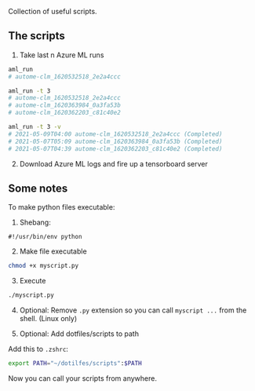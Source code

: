 Collection of useful scripts.

## The scripts

1. Take last n Azure ML runs

```bash
aml_run
# autome-clm_1620532518_2e2a4ccc

aml_run -t 3
# autome-clm_1620532518_2e2a4ccc
# autome-clm_1620363984_0a3fa53b
# autome-clm_1620362203_c81c40e2

aml_run -t 3 -v
# 2021-05-09T04:00 autome-clm_1620532518_2e2a4ccc (Completed)
# 2021-05-07T05:09 autome-clm_1620363984_0a3fa53b (Completed)
# 2021-05-07T04:39 autome-clm_1620362203_c81c40e2 (Completed)
```

2. Download Azure ML logs and fire up a tensorboard server


## Some notes

To make python files executable:

1. Shebang:

```
#!/usr/bin/env python
```

2. Make file executable

```bash
chmod +x myscript.py
```

3. Execute

```bash
./myscript.py
```

4. Optional: Remove `.py` extension so you can call `myscript ...` from the shell. (Linux only)

5. Optional: Add dotfiles/scripts to path

Add this to `.zshrc`:

```bash
export PATH="~/dotilfes/scripts":$PATH
```

Now you can call your scripts from anywhere.
